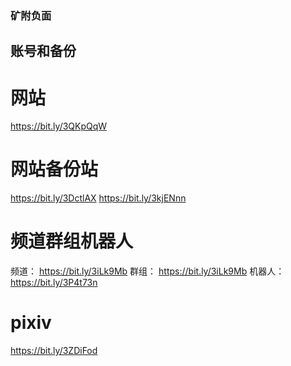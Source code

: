 ### 矿附负面

<!--
**kuangfufumian/kuangfufumian** is a ✨ _special_ ✨ repository because its `README.md` (this file) appears on your GitHub profile.

Here are some ideas to get you started:

- 🔭 I’m currently working on ...
- 🌱 I’m currently learning ...
- 👯 I’m looking to collaborate on ...
- 🤔 I’m looking for help with ...
- 💬 Ask me about ...
- 📫 How to reach me: ...
- 😄 Pronouns: ...
- ⚡ Fun fact: ...
-->
## 账号和备份
# 网站
https://bit.ly/3QKpQqW
# 网站备份站
https://bit.ly/3DctlAX
https://bit.ly/3kjENnn
# 频道群组机器人
频道： https://bit.ly/3iLk9Mb
群组： https://bit.ly/3iLk9Mb
机器人： https://bit.ly/3P4t73n
# pixiv
https://bit.ly/3ZDiFod
